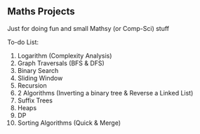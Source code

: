 Maths Projects
---
Just for doing fun and small Mathsy (or Comp-Sci) stuff

To-do List:
1. Logarithm (Complexity Analysis)
2. Graph Traversals (BFS & DFS)
3. Binary Search
4. Sliding Window 
5. Recursion
6. 2 Algorithms (Inverting a binary tree & Reverse a Linked List)
7. Suffix Trees
8. Heaps
9. DP
10. Sorting Algorithms (Quick & Merge)
